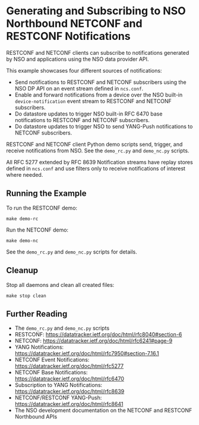 Generating and Subscribing to NSO Northbound NETCONF and RESTCONF Notifications
===============================================================================

RESTCONF and NETCONF clients can subscribe to notifications generated by NSO
and applications using the NSO data provider API.

This example showcases four different sources of notifications:

- Send notifications to RESTCONF and NETCONF subscribers using the NSO DP API
  on an event stream defined in `ncs.conf`.
- Enable and forward notifications from a device over the NSO built-in
  `device-notification` event stream to RESTCONF and NETCONF subscribers.
- Do datastore updates to trigger NSO built-in RFC 6470 base notifications to
  RESTCONF and NETCONF subscribers.
- Do datastore updates to trigger NSO to send YANG-Push notifications to
  NETCONF subscribers.

RESTCONF and NETCONF client Python demo scripts send, trigger, and receive
notifications from NSO. See the `demo_rc.py` and `demo_nc.py` scripts.

All RFC 5277 extended by RFC 8639 Notification streams have replay stores
defined in `ncs.conf` and use filters only to receive notifications of
interest where needed.

Running the Example
-------------------

To run the RESTCONF demo:

    make demo-rc

Run the NETCONF demo:

    make demo-nc

See the `demo_rc.py` and `demo_nc.py` scripts for details.

Cleanup
-------

Stop all daemons and clean all created files:

    make stop clean

Further Reading
---------------

+ The `demo_rc.py` and `demo_nc.py` scripts
+ RESTCONF: https://datatracker.ietf.org/doc/html/rfc8040#section-6
+ NETCONF: https://datatracker.ietf.org/doc/html/rfc6241#page-9
+ YANG Notifications:
  https://datatracker.ietf.org/doc/html/rfc7950#section-7.16.1
+ NETCONF Event Notifications: https://datatracker.ietf.org/doc/html/rfc5277
+ NETCONF Base Notifications: https://datatracker.ietf.org/doc/html/rfc6470
+ Subscription to YANG Notifications:
  https://datatracker.ietf.org/doc/html/rfc8639
+ NETCONF/RESTCONF YANG-Push: https://datatracker.ietf.org/doc/html/rfc8641
+ The NSO development documentation on the NETCONF and RESTCONF Northbound APIs
